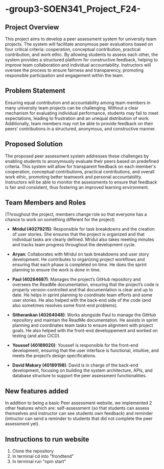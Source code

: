 # -group3-SOEN341_Project_F24-

## Project Overview

This project aims to develop a peer assessment system for university team projects. The system will facilitate anonymous peer evaluations based on four critical criteria: cooperation, conceptual contribution, practical contribution, and work ethic. By allowing students to assess each other, the system provides a structured platform for constructive feedback, helping to improve team collaboration and individual accountability. Instructors will oversee the process to ensure fairness and transparency, promoting responsible participation and engagement within the team.

## Problem Statement

Ensuring equal contribution and accountability among team members in many university team projects can be challenging. Without a clear mechanism for evaluating individual performance, students may fail to meet expectations, leading to frustration and an unequal distribution of work. Additionally, team members may not be able to provide feedback on their peers’ contributions in a structured, anonymous, and constructive manner.

## Proposed Solution

The proposed peer assessment system addresses these challenges by enabling students to anonymously evaluate their peers based on predefined criteria. This system will allow for transparent feedback on each member's cooperation, conceptual contributions, practical contributions, and overall work ethic, promoting better teamwork and personal accountability. Instructors will be able to monitor the assessments to ensure that feedback is fair and consistent, thus fostering an improved learning environment.

## Team Members and Roles 
(Throughout the project, members change role so that everyone has a chance to work on something different for the project)

- **Mridul (40279215)**:
  Responsible for task breakdowns and the creation of user stories. She ensures that the project is organized and that individual tasks are clearly defined. Mridul also takes meeting minutes and tracks team progress throughout the development cycle.
  
- **Aryan**:
  Collaborates with Mridul on task breakdowns and user story development. He contributes to organizing project workflows and ensuring that each phase is completed on time. He does the sprint planning to ensure the work is done in time.

- **Paul (40264687)**:
  Manages the project’s GitHub repository and oversees the ReadMe documentation, ensuring that the project’s code is properly version-controlled and that documentation is clear and up to date. He helps in sprint planning to coordinate team efforts and some user stories. He also helped with the back-end side of the code (and also sometimes resolves some front-end problems).

- **Sitherankan (40264048)**:
  Works alongside Paul to manage the GitHub repository and maintain the ReadMe documentation. He assists in sprint planning and coordinates team tasks to ensure alignment with project goals. He also helped with the front-end developpement and worked on testing (and also CICD).

- **Youssef (40189020)**:
  Youssef is responsible for the front-end development, ensuring that the user interface is functional, intuitive, and meets the project’s design specifications.

- **David Makary (40189198)**:
  David is in charge of the back-end development, focusing on building the system architecture, APIs, and database structure to support the peer assessment functionalities.

## New features added

In addition to being a basic Peer assessment website, we implemented 2 other features which are: self-assessment (so that students can assess themselves and instructor can see students own feedback) and reminder (intructor can send a reminder to students that did not complete the peer assessment yet).

## Instructions to run website
1. Clone the repository
2. In terminal cd into "frondtend"
3. In terminal run "npm start"



